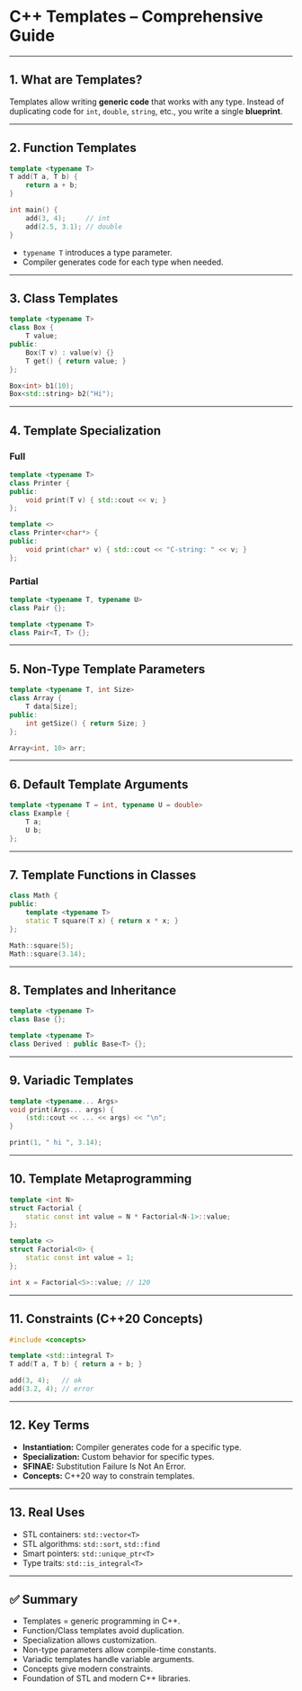 # C++ Templates – Comprehensive Guide

---

## 1. What are Templates?

Templates allow writing **generic code** that works with any type.
Instead of duplicating code for `int`, `double`, `string`, etc., you write a single **blueprint**.

---

## 2. Function Templates

```cpp
template <typename T>
T add(T a, T b) {
    return a + b;
}

int main() {
    add(3, 4);     // int
    add(2.5, 3.1); // double
}
```

* `typename T` introduces a type parameter.
* Compiler generates code for each type when needed.

---

## 3. Class Templates

```cpp
template <typename T>
class Box {
    T value;
public:
    Box(T v) : value(v) {}
    T get() { return value; }
};

Box<int> b1(10);
Box<std::string> b2("Hi");
```

---

## 4. Template Specialization

### Full

```cpp
template <typename T>
class Printer {
public:
    void print(T v) { std::cout << v; }
};

template <>
class Printer<char*> {
public:
    void print(char* v) { std::cout << "C-string: " << v; }
};
```

### Partial

```cpp
template <typename T, typename U>
class Pair {};

template <typename T>
class Pair<T, T> {};
```

---

## 5. Non-Type Template Parameters

```cpp
template <typename T, int Size>
class Array {
    T data[Size];
public:
    int getSize() { return Size; }
};

Array<int, 10> arr;
```

---

## 6. Default Template Arguments

```cpp
template <typename T = int, typename U = double>
class Example {
    T a;
    U b;
};
```

---

## 7. Template Functions in Classes

```cpp
class Math {
public:
    template <typename T>
    static T square(T x) { return x * x; }
};

Math::square(5);
Math::square(3.14);
```

---

## 8. Templates and Inheritance

```cpp
template <typename T>
class Base {};

template <typename T>
class Derived : public Base<T> {};
```

---

## 9. Variadic Templates

```cpp
template <typename... Args>
void print(Args... args) {
    (std::cout << ... << args) << "\n";
}

print(1, " hi ", 3.14);
```

---

## 10. Template Metaprogramming

```cpp
template <int N>
struct Factorial {
    static const int value = N * Factorial<N-1>::value;
};

template <>
struct Factorial<0> {
    static const int value = 1;
};

int x = Factorial<5>::value; // 120
```

---

## 11. Constraints (C++20 Concepts)

```cpp
#include <concepts>

template <std::integral T>
T add(T a, T b) { return a + b; }

add(3, 4);   // ok
add(3.2, 4); // error
```

---

## 12. Key Terms

* **Instantiation:** Compiler generates code for a specific type.
* **Specialization:** Custom behavior for specific types.
* **SFINAE:** Substitution Failure Is Not An Error.
* **Concepts:** C++20 way to constrain templates.

---

## 13. Real Uses

* STL containers: `std::vector<T>`
* STL algorithms: `std::sort`, `std::find`
* Smart pointers: `std::unique_ptr<T>`
* Type traits: `std::is_integral<T>`

---

## ✅ Summary

* Templates = generic programming in C++.
* Function/Class templates avoid duplication.
* Specialization allows customization.
* Non-type parameters allow compile-time constants.
* Variadic templates handle variable arguments.
* Concepts give modern constraints.
* Foundation of STL and modern C++ libraries.

